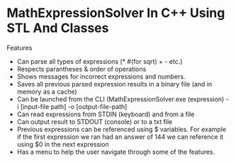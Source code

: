 # MathExpressionSolver In C++ Using STL And Classes

Features
- Can parse all types of expressions (* #(for sqrt) + - etc.)
- Respects parantheses & order of operations
- Shows messages for incorrect expressions and numbers.
- Saves all previous parsed expression results in a binary file (and in memory as a cache)
- Can be launched from the CLI (MathExpressionSolver.exe (expression) -i [input-file path] -o [output-file-path]
- Can read expressions from STDIN (keyboard) and from a file
- Can output result to STDOUT (console) or to a txt file
- Previous expressions can be referenced using $ variables. For example if the first expression we ran had an answer of 144 we can reference it using $0 in the next expression
- Has a menu to help the user navigate through some of the features.
